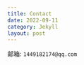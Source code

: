 ```yaml
---
title: Contact
date: 2022-09-11
category: Jekyll
layout: post
---
```


邮箱: `1449182174@qq.com`
